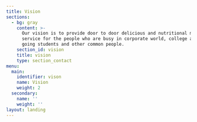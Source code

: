 ```yaml
---
title: Vision
sections:
  - bg: gray
    content: >-
      Our vision is to provide door to door delicious and nutritional meal box
      service for the people who are busy in corporate world, college and school
      going students and other common people.
    section_id: vision
    title: vision
    type: section_contact
menu:
  main:
    identifier: vison
    name: Vision
    weight: 2
  secondary:
    name: ''
    weight: ''
layout: landing
---
```


